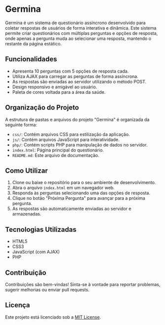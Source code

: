 # Germina

Germina é um sistema de questionário assíncrono desenvolvido para coletar respostas de usuários de forma interativa e dinâmica. Este sistema permite criar questionários com múltiplas perguntas e opções de resposta, onde apenas a pergunta muda ao selecionar uma resposta, mantendo o restante da página estático.

## Funcionalidades

- Apresenta 10 perguntas com 5 opções de resposta cada.
- Utiliza AJAX para carregar as perguntas de forma assíncrona.
- As respostas são enviadas ao servidor utilizando o método POST.
- Design responsivo e amigável ao usuário.
- Paleta de cores voltada para a área da saúde.

## Organização do Projeto

A estrutura de pastas e arquivos do projeto "Germina" é organizada da seguinte forma:

- `css/`: Contém arquivos CSS para estilização da aplicação.
- `js/`: Contém arquivos JavaScript para interatividade.
- `php/`: Contém scripts PHP para manipulação de dados no servidor.
- `index.html`: Página principal do questionário.
- `README.md`: Este arquivo de documentação.

## Como Utilizar

1. Clone ou baixe o repositório para o seu ambiente de desenvolvimento.
2. Abra o arquivo `index.html` em um navegador web.
3. Responda às perguntas selecionando uma das opções de resposta.
4. Clique no botão "Próxima Pergunta" para avançar para a próxima pergunta.
5. As respostas são automaticamente enviadas ao servidor e armazenadas.

## Tecnologias Utilizadas

- HTML5
- CSS3
- JavaScript (com AJAX)
- PHP

## Contribuição

Contribuições são bem-vindas! Sinta-se à vontade para reportar problemas, sugerir melhorias ou enviar pull requests.

## Licença

Este projeto está licenciado sob a [MIT License](https://opensource.org/licenses/MIT).
